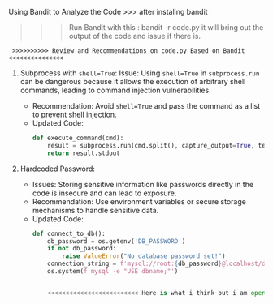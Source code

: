 Using Bandit to Analyze the Code >>>
after instaling bandit 
>>>  Run Bandit  with this :
     bandit -r code.py
    it will bring out the output of the code  and issue if there is.

     >>>>>>>>>> Review and Recommendations on code.py Based on Bandit <<<<<<<<<<<<<<<
    
1. Subprocess with `shell=True`:
    Issue: Using `shell=True` in `subprocess.run` can be dangerous because it allows the execution of arbitrary shell commands, leading to command injection vulnerabilities.
   - Recommendation: Avoid `shell=True` and pass the command as a list to prevent shell injection.
   - Updated Code:
     ```python
     def execute_command(cmd):
         result = subprocess.run(cmd.split(), capture_output=True, text=True)
         return result.stdout
     ```

2. Hardcoded Password:
   - Issues: Storing sensitive information like passwords directly in the code is insecure and can lead to exposure.
   - Recommendation: Use environment variables or secure storage mechanisms to handle sensitive data.
   - Updated Code:
     ```python
     def connect_to_db():
         db_password = os.getenv('DB_PASSWORD')
         if not db_password:
             raise ValueError("No database password set!")
         connection_string = f'mysql://root:{db_password}@localhost/dbname'
         os.system(f'mysql -e "USE dbname;"')


         <<<<<<<<<<<<<<<<<<<<<<<<< Here is what i think but i am open for any recommedations>>>>>>>>>>>>>>>>>>>>>>>>>